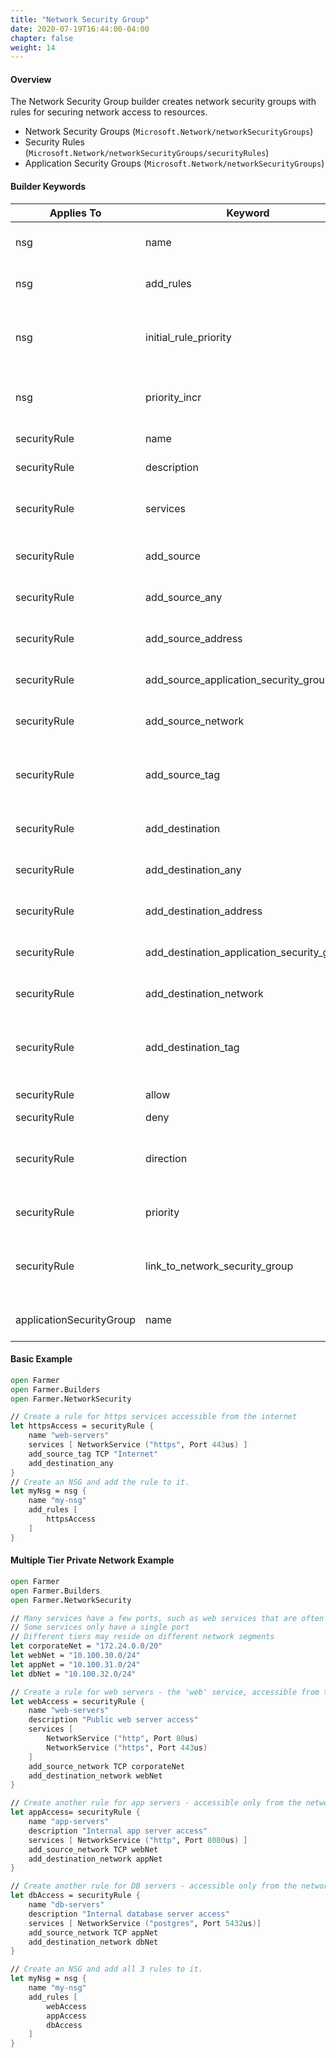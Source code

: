 ```yaml
---
title: "Network Security Group"
date: 2020-07-19T16:44:00-04:00
chapter: false
weight: 14
---
```


#### Overview
The Network Security Group builder creates network security groups with rules for securing network access to resources.

* Network Security Groups (`Microsoft.Network/networkSecurityGroups`)
* Security Rules (`Microsoft.Network/networkSecurityGroups/securityRules`)
* Application Security Groups (`Microsoft.Network/networkSecurityGroups`)

#### Builder Keywords

| Applies To               | Keyword                                    | Purpose                                                                                                |
|--------------------------|--------------------------------------------|--------------------------------------------------------------------------------------------------------|
| nsg                      | name                                       | Specifies the name of the network security group                                                       |
| nsg                      | add_rules                                  | Adds security rules to the network security group                                                      |
| nsg                      | initial_rule_priority                      | The priority of the first rule, after which each rule gets an incrementally higher value. Default 100. |
| nsg                      | priority_incr                              | This sets how much priority is increased per each rule. Default 100.                                   |
| securityRule             | name                                       | The name of the security rule                                                                          |
| securityRule             | description                                | The description  of the security rule                                                                  |
| securityRule             | services                                   | The services port(s) and protocol(s) protected by this security rule                                   |
| securityRule             | add_source                                 | Specify access from any source protocol, address, and port                                             |
| securityRule             | add_source_any                             | Specify access from any address and any port                                                           |
| securityRule             | add_source_address                         | Specify access from a specific address and any port                                                    |
| securityRule             | add_source_application_security_group      | Specify access from an application security group                                                      |
| securityRule             | add_source_network                         | Specify access from a specific network and any port                                                    |
| securityRule             | add_source_tag                             | Specify access from a tagged source such as "Internet", "VirtualNetwork", or "AzureLoadBalancer"       |
| securityRule             | add_destination                            | Specify access to any source protocol, address, and port                                               |
| securityRule             | add_destination_any                        | Specify access to any address and any port                                                             |
| securityRule             | add_destination_address                    | Specify access to a specific address and any port                                                      |
| securityRule             | add_destination_application_security_group | Specify access to an application security group                                                        |
| securityRule             | add_destination_network                    | Specify access from a specific network and any port                                                    |
| securityRule             | add_destination_tag                        | Specify access to a tagged destination such as "Internet", "VirtualNetwork", or "AzureLoadBalancer"    |
| securityRule             | allow                                      | Allows this traffic (the default)                                                                      |
| securityRule             | deny                                       | Denies this traffic                                                                                    |
| securityRule             | direction                                  | Specify the direction of traffic controlled by the rule - inbound (the default) or outbound.           |
| securityRule             | priority                                   | Explicitly specify the priority of a security rule.                                                    |
| securityRule             | link_to_network_security_group             | Specify the nsg when creating a security rule for an existing security group.                          |
| applicationSecurityGroup | name                                       | Name of the Application Security Group.                                                                |

#### Basic Example

```fsharp
open Farmer
open Farmer.Builders
open Farmer.NetworkSecurity

// Create a rule for https services accessible from the internet
let httpsAccess = securityRule {
    name "web-servers"
    services [ NetworkService ("https", Port 443us) ]
    add_source_tag TCP "Internet"
    add_destination_any
}
// Create an NSG and add the rule to it.
let myNsg = nsg {
    name "my-nsg"
    add_rules [
        httpsAccess
    ]
}
```

#### Multiple Tier Private Network Example

```fsharp
open Farmer
open Farmer.Builders
open Farmer.NetworkSecurity

// Many services have a few ports, such as web services that are often on 80 and 443.
// Some services only have a single port
// Different tiers may reside on different network segments
let corporateNet = "172.24.0.0/20"
let webNet = "10.100.30.0/24"
let appNet = "10.100.31.0/24"
let dbNet = "10.100.32.0/24"

// Create a rule for web servers - the 'web' service, accessible from the corporate network
let webAccess = securityRule {
    name "web-servers"
    description "Public web server access"
    services [
        NetworkService ("http", Port 80us)
        NetworkService ("https", Port 443us)
    ]
    add_source_network TCP corporateNet
    add_destination_network webNet
}

// Create another rule for app servers - accessible only from the network with the web servers
let appAccess= securityRule {
    name "app-servers"
    description "Internal app server access"
    services [ NetworkService ("http", Port 8080us) ]
    add_source_network TCP webNet
    add_destination_network appNet
}

// Create another rule for DB servers - accessible only from the network with the app servers
let dbAccess = securityRule {
    name "db-servers"
    description "Internal database server access"
    services [ NetworkService ("postgres", Port 5432us)]
    add_source_network TCP appNet
    add_destination_network dbNet
}

// Create an NSG and add all 3 rules to it.
let myNsg = nsg {
    name "my-nsg"
    add_rules [
        webAccess
        appAccess
        dbAccess
    ]
}
```
